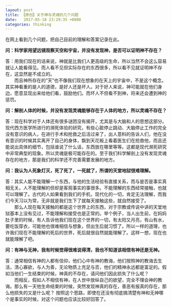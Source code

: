 ```yaml
---
layout: post
title: 【原创】关于神与灵魂的几个问题
date:   2017-05-18 23:29:35 +0800
categories: thinking
---
```


在网上看到几个问题，把自己目前的理解和答案记录在此。

**问：科学家用望远镜观察天空和宇宙，并没有发现神，是否可以证明神不存在？**

答：用我们现在的话来说，神就是比我们人更高级的生命，所以当然不会这么容易就让人能看得见。而人看不见但实际存在的东西很多，所以看不见就证明神不存在，这显然是不成立的。<br>
　　而且神所存在的“天”也不像我们现在想象的在天上的宇宙中，不是这个概念。其实神看重的是人的道德，是好人还是坏人。对于好人来说，神可能就在他们身边，愿意显现出来给他们看，鼓励他们。而坏人不但看不到神，将来还会遭到神的惩罚。

**问：解剖人体的时候，并没有发现灵魂能够存在于人体的地方，所以灵魂不存在？**

答：现在科学对于人体还有很多谜团没有揭开，尤其是与大脑和人的思想这部分。现代西方医学所进行的濒死体验的研究，有些心脏停止跳动、大脑停止工作的完全没有意识的病人，在进行手术和抢救之后活过来了，出人意料的告诉人们，他在没有意识的时候其实离开了自己的身体，飘到天花板上看着医生们在抢救他，而且还能说出具体的细节，包括谁说了什么话，东西放在哪里等等。这都是现代濒死研究中非常典型的现象。所以灵魂是极可能存在的。至于我们科学解剖上没有发现灵魂存在的地方，那是我们的科学还不完善需要发展的地方。

**问：我认为人死象灯灭，死了死了，一死就了，所谓的天堂地狱很难理解。**

答：其实人能不能理解一个东西，与他的生活经验有直接关系，而与是否是事实真相无关。人不能理解的但却是客观事实的事很多。不能理解的东西经常接触，也就可以理解了。古代的人如果看到我们的手机，现代化的一切，肯定无法理解，而我们今天习以为常，无非就是我们生下了就每天接触这些，就自然接受了。<br>
　　那么人现在每天接触的都是这个世界上的东西，对于宗教或传说中讲的天堂地狱基本上没有见过，不能理解和接受也是正常的。举个例子，当人出生前，在妈妈肚子里的时候，有人告诉他我们现在这个世界的一切，有太阳又月亮，有山有水，要吃饭穿衣，可能他也很难相信与想象，但出生后就习惯了。所以一样的道理，也许我们现在不能理解的死后的世界，死后就很自然就能理解了。这样一想，现在也就能理解了吧。

**问：有神与无神，我有时候觉得很难说得清，我也不知道该相信有神还是无神。**

答：通常相信有神的人都有信仰，他们心中有神的教诲，他们按照神的教诲去生活，清心寡欲，与人为善，无论物质上充足与否，他们的精神永远都是富足的。假如当他们一生结束的时候，神真的不存在，请问他们因此损失了什么呢？<br>
　　而相反，假如人不相信有神，在人世中放纵自己的欲望，完全不理会神的教诲。那么有一天他生命结束的时候，突然发现神真的存在，善恶有报真的存在，那么他损失的又是什么呢？
按照这个思路，即使在还没有彻底搞清楚有神和无神哪个是事实的时候，对这个问题也应该比较好回答了。
